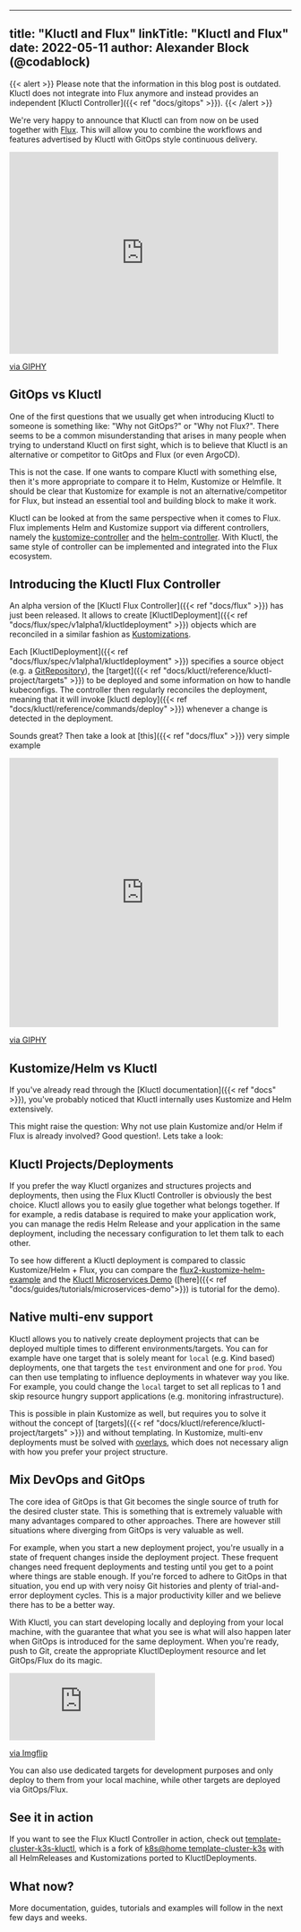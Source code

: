 
---
title: "Kluctl and Flux"
linkTitle: "Kluctl and Flux"
date: 2022-05-11
author: Alexander Block (@codablock)
---

{{< alert >}}
Please note that the information in this blog post is outdated. Kluctl does
not integrate into Flux anymore and instead provides an independent
[Kluctl Controller]({{< ref "docs/gitops" >}}).
{{< /alert >}}

We're very happy to announce that Kluctl can from now on be used together with [Flux](https://fluxcd.io/). This
will allow you to combine the workflows and features advertised by Kluctl with GitOps style continuous delivery.

<div class="center">
<iframe class src="https://giphy.com/embed/xT1R9MqYPoHGswOJ9K" width="480" height="360" frameBorder="0" class="giphy-embed" allowFullScreen></iframe><p><a href="https://giphy.com/gifs/heyarnold-hey-arnold-nicksplat-xT1R9MqYPoHGswOJ9K">via GIPHY</a></p>
</div>

## GitOps vs Kluctl
One of the first questions that we usually get when introducing Kluctl to someone is something like:
"Why not GitOps?" or "Why not Flux?". There seems to be a common misunderstanding that arises in many people
when trying to understand Kluctl on first sight, which is to believe that Kluctl is an alternative or competitor
to GitOps and Flux (or even ArgoCD).

This is not the case. If one wants to compare Kluctl with something else, then it's more appropriate to compare it
to Helm, Kustomize or Helmfile. It should be clear that Kustomize for example is not an alternative/competitor for Flux,
but instead an essential tool and building block to make it work.

Kluctl can be looked at from the same perspective when it comes to Flux. Flux implements Helm and Kustomize support
via different controllers, namely the [kustomize-controller](https://fluxcd.io/docs/components/kustomize/) and the
[helm-controller](https://fluxcd.io/docs/components/helm/). With Kluctl, the same style of controller can be implemented
and integrated into the Flux ecosystem.

## Introducing the Kluctl Flux Controller
An alpha version of the [Kluctl Flux Controller]({{< ref "docs/flux" >}}) has just been released. It allows to
create [KluctlDeployment]({{< ref "docs/flux/spec/v1alpha1/kluctldeployment" >}}) objects which are reconciled in a similar
fashion as [Kustomizations](https://fluxcd.io/docs/components/kustomize/kustomization/).

Each [KluctlDeployment]({{< ref "docs/flux/spec/v1alpha1/kluctldeployment" >}}) specifies a source object
(e.g. a [GitRepository](https://fluxcd.io/docs/components/source/gitrepositories/)),
the [target]({{< ref "docs/kluctl/reference/kluctl-project/targets" >}}) to be deployed and some information on how
to handle kubeconfigs. The controller then regularly reconciles the deployment, meaning that it will invoke
[kluctl deploy]({{< ref "docs/kluctl/reference/commands/deploy" >}}) whenever a change is detected in the deployment.

Sounds great? Then take a look at [this]({{< ref "docs/flux" >}}) very simple example
<div class="center">
<iframe src="https://giphy.com/embed/xjEmbSLychDd6JQFo0" width="480" height="480" frameBorder="0" class="giphy-embed" allowFullScreen></iframe><p><a href="https://giphy.com/gifs/disneychannelofficial-disney-channel-disneychannel-amphibia-xjEmbSLychDd6JQFo0">via GIPHY</a></p>
</div>

## Kustomize/Helm vs Kluctl
If you've already read through the [Kluctl documentation]({{< ref "docs" >}}), you've probably noticed
that Kluctl internally uses Kustomize and Helm extensively.

This might raise the question: Why not use plain Kustomize and/or Helm if Flux is already involved?
Good question!. Lets take a look:

## Kluctl Projects/Deployments
If you prefer the way Kluctl organizes and structures projects and deployments, then using the Flux Kluctl Controller
is obviously the best choice. Kluctl allows you to easily glue together what belongs together. If for example, a redis
database is required to make your application work, you can manage the redis Helm Release and your application in the
same deployment, including the necessary configuration to let them talk to each other.

To see how different a Kluctl deployment is compared to classic Kustomize/Helm + Flux, you can compare the
[flux2-kustomize-helm-example](https://github.com/fluxcd/flux2-kustomize-helm-example) and the
[Kluctl Microservices Demo](https://github.com/kluctl/kluctl-examples/tree/main/microservices-demo/3-templating-and-multi-env)
([here]({{< ref "docs/guides/tutorials/microservices-demo">}}) is tutorial for the demo).

## Native multi-env support
Kluctl allows you to natively create deployment projects that can be deployed multiple times to different
environments/targets. You can for example have one target that is solely meant for `local` (e.g. Kind based) deployments,
one that targets the `test` environment and one for `prod`. You can then use templating to influence deployments in whatever
way you like. For example, you could change the `local` target to set all replicas to 1 and skip resource hungry
support applications (e.g. monitoring infrastructure).

This is possible in plain Kustomize as well, but requires you to solve it without the concept of
[targets]({{< ref "docs/kluctl/reference/kluctl-project/targets" >}}) and without templating. In Kustomize, multi-env
deployments must be solved with [overlays](https://kubernetes.io/docs/tasks/manage-kubernetes-objects/kustomization/#bases-and-overlays),
which does not necessary align with how you prefer your project structure.

## Mix DevOps and GitOps
The core idea of GitOps is that Git becomes the single source of truth for the desired cluster state. This is something
that is extremely valuable with many advantages compared to other approaches. There are however still situations
where diverging from GitOps is very valuable as well.

For example, when you start a new deployment project, you're usually in a state of frequent changes inside the deployment
project. These frequent changes need frequent deployments and testing until you get to a point where things are stable
enough. If you're forced to adhere to GitOps in that situation, you end up with very noisy Git histories and plenty
of trial-and-error deployment cycles. This is a major productivity killer and we believe there has to be a better way.

With Kluctl, you can start developing locally and deploying from your local machine, with the guarantee that what you
see is what will also happen later when GitOps is introduced for the same deployment. When you're ready, push to Git,
create the appropriate KluctlDeployment resource and let GitOps/Flux do its magic.

<div class="center">
<div style="width:260px;max-width:100%;"><div style="height:0;padding-bottom:46.15%;position:relative;"><iframe width="260" height="120" style="position:absolute;top:0;left:0;width:100%;height:100%;" frameBorder="0" src="https://imgflip.com/embed/6f1lxp"></iframe></div><p><a href="https://imgflip.com/gif/6f1lxp">via Imgflip</a></p></div>
</div>

You can also use dedicated targets for development purposes and only deploy to them from your local machine, while
other targets are deployed via GitOps/Flux.

## See it in action
If you want to see the Flux Kluctl Controller in action, check out [template-cluster-k3s-kluctl](https://github.com/kluctl/template-cluster-k3s-kluctl),
which is a fork of [k8s@home template-cluster-k3s](https://github.com/k8s-at-home/template-cluster-k3s) with all
HelmReleases and Kustomizations ported to KluctlDeployments.

## What now?
More documentation, guides, tutorials and examples will follow in the next few days and weeks.
